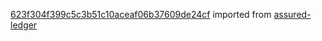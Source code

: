 [623f304f399c5c3b51c10aceaf06b37609de24cf](https://github.com/insolar/assured-ledger/commit/623f304f399c5c3b51c10aceaf06b37609de24cf) imported from [assured-ledger](https://github.com/insolar/assured-ledger)
